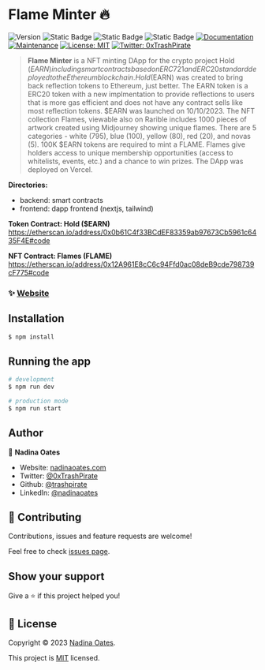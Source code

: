 # Flame Minter 🔥
![Version](https://img.shields.io/badge/version-1.1.0-blue.svg?cacheSeconds=2592000)
![Static Badge](https://img.shields.io/badge/node-v9.8.1-blue)
![Static Badge](https://img.shields.io/badge/npm-v18.17.0-blue)
![Static Badge](https://img.shields.io/badge/next-v13.4.4-blue)
[![Documentation](https://img.shields.io/badge/documentation-yes-brightgreen.svg)](https://github.com/trashpirate/flame-minter#readme)
[![Maintenance](https://img.shields.io/badge/Maintained%3F-yes-green.svg)](https://github.com/trashpirate/flame-minter/graphs/commit-activity)
[![License: MIT](https://img.shields.io/github/license/trashpirate/flame-minter)](https://github.com/trashpirate/flame-minter/blob/master/LICENSE)
[![Twitter: 0xTrashPirate](https://img.shields.io/twitter/follow/0xTrashPirate.svg?style=social)](https://twitter.com/0xTrashPirate)

> **Flame Minter** is a NFT minting DApp for the crypto project Hold ($EARN) including smart contracts based on ERC721 and ERC20 standard deployed to the Ethereum blockchain. Hold ($EARN) was created to bring back reflection tokens to Ethereum, just better. The EARN token is a ERC20 token with a new implmentation to provide reflections to users that is more gas efficient and does not have any contract sells like most reflection tokens. $EARN was launched on 10/10/2023. The NFT collection Flames, viewable also on Rarible includes 1000 pieces of artwork created using Midjourney showing unique flames. There are 5 categories - white (795), blue (100), yellow (80), red (20), and novas (5). 100K $EARN tokens are required to mint a FLAME. Flames give holders access to unique membership opportunities (access to whitelists, events, etc.) and a chance to win prizes. The DApp was deployed on Vercel.

**Directories:**
- backend: smart contracts
- frontend: dapp frontend (nextjs, tailwind)

**Token Contract: Hold ($EARN)**  
https://etherscan.io/address/0x0b61C4f33BCdEF83359ab97673Cb5961c6435F4E#code

**NFT Contract: Flames (FLAME)**  
https://etherscan.io/address/0x12A961E8cC6c94Ffd0ac08deB9cde798739cF775#code


### ✨ [Website](https://www.buyholdearn.com)

## Installation

```bash
$ npm install
```

## Running the app

```bash
# development
$ npm run dev

# production mode
$ npm run start
```


## Author

👤 **Nadina Oates**

* Website: [nadinaoates.com](https://nadinaoates.com)
* Twitter: [@0xTrashPirate](https://twitter.com/0xTrashPirate)
* Github: [@trashpirate](https://github.com/trashpirate)
* LinkedIn: [@nadinaoates](https://linkedin.com/in/nadinaoates)


## 🤝 Contributing

Contributions, issues and feature requests are welcome!

Feel free to check [issues page](https://github.com/trashpirate/flame-minter/issues). 

## Show your support

Give a ⭐️ if this project helped you!


## 📝 License

Copyright © 2023 [Nadina Oates](https://github.com/trashpirate).

This project is [MIT](https://github.com/trashpirate/flame-minter/blob/master/LICENSE) licensed.


